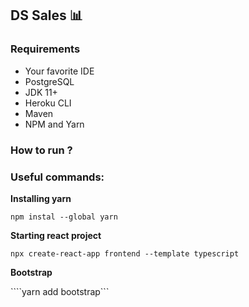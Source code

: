 ## DS Sales :bar_chart:

### Requirements

- Your favorite IDE
- PostgreSQL
- JDK 11+
- Heroku CLI 
- Maven
- NPM and Yarn

### How to run ?



### Useful commands:

__Installing yarn__

```npm instal --global yarn```

__Starting react project__

```npx create-react-app frontend --template typescript```

__Bootstrap__

````yarn add bootstrap```

